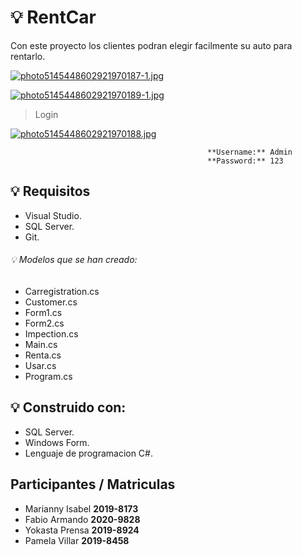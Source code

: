 # :bulb: RentCar
Con este proyecto los clientes podran elegir facilmente su auto para rentarlo.

[![photo5145448602921970187-1.jpg](https://i.postimg.cc/D0frfYD9/photo5145448602921970187-1.jpg)](https://postimg.cc/S252DVmd)

[![photo5145448602921970189-1.jpg](https://i.postimg.cc/x8dmVNNY/photo5145448602921970189-1.jpg)](https://postimg.cc/mz0kQDS6)

> Login

[![photo5145448602921970188.jpg](https://i.postimg.cc/SxKzXMgM/photo5145448602921970188.jpg)](https://postimg.cc/tYLgwYQq)

                                                **Username:** Admin
                                                **Password:** 123


## :bulb: Requisitos
- Visual Studio.
- SQL Server.
- Git.

###### :bulb: Modelos que se han creado:
- Carregistration.cs
- Customer.cs
- Form1.cs
- Form2.cs
- Impection.cs
- Main.cs
- Renta.cs
- Usar.cs
- Program.cs

## :bulb: Construido con:
- SQL Server.
- Windows Form.
- Lenguaje de programacion C#.
                                              
## Participantes        /    Matriculas
- Marianny Isabel           **2019-8173**
- Fabio Armando             **2020-9828**
- Yokasta Prensa            **2019-8924**
- Pamela Villar             **2019-8458**



